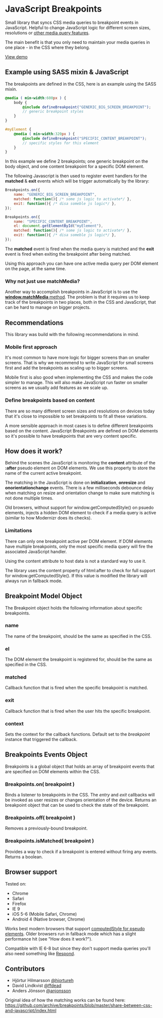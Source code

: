# JavaScript Breakpoints

Small library that syncs CSS media queries to breakpoint events in JavaScript. Helpful to change JavaScript logic for different screen sizes, resolutions or [other media query features](http://www.w3.org/TR/css3-mediaqueries/#media1).

The main benefit is that you only need to maintain your media queries in one place - in the CSS where they belong.

[View demo](http://14islands.github.com/js-breakpoints/demo/) 


## Example using SASS mixin & JavaScript

The breakpoints are defined in the CSS, here is an example using the SASS mixin.

```scss
@media ( min-width:600px ) {
	body {
		@include defineBreakpoint("GENERIC_BIG_SCREEN_BREAKPOINT");
		// generic breakpoint styles
	}
}

#myElement {
	@media ( min-width:320px ) {
		@include defineBreakpoint("SPECIFIC_CONTENT_BREAKPOINT");
		// specific styles for this element
	}
}
```
In this example we define 2 breakpoints; one generic breakpoint on the body object, and one content breakpoint for a specific DOM element. 

The following Javascript is then used to register event handlers for the **matched** & **exit** events which will be trigger automatically by the library:
```js
Breakpoints.on({
	name: "GENERIC_BIG_SCREEN_BREAKPOINT",
	matched: function(){ /* some js logic to activate*/ },
	exit: function(){ /* disa someble js logic*/ },
});

Breakpoints.on({
	name: "SPECIFIC_CONTENT_BREAKPOINT",
	el: document.getElementById("myElement"),
	matched: function(){ /* some js logic to activate*/ },
	exit: function(){ /* disa someble js logic*/ },
});
```

The **matched** event is fired when the media query is matched and the **exit** event is fired when exiting the breakpoint after being matched.

Using this approach you can have one active media query per DOM element on the page, at the same time.


### Why not just use matchMedia?

Another way to accomplish breakpoints in JavaScript is to use the [**window.matchMedia** method](https://developer.mozilla.org/en-US/docs/DOM/window.matchMedia).  The problem is that it requires us to keep track of the breakpoints in two places,  both in the CSS and JavaScript,  that can be hard to manage on bigger projects.


## Recommendations

This library was build with the following recommendations in mind. 


### Mobile first approach

It's most common to have more logic for bigger screens than on smaller screens.   That is why we recommend to write JavaScript for small screens first and add the breakpoints as scaling up to bigger screens.  

Mobile first is also good when implementing the CSS and makes the code simpler to manage.  This will also make  JavaScript run faster on smaller screens as we usually add features as we scale up.


### Define breakpoints based on content

There are so many different screen sizes and resolutions on devices today that it's close to impossible to set breakpoints to fit all these variations.  

A more sensible approach in most cases is to define different breakpoints based on the content.  JavaScript Breakpoints are defined on DOM elements so it's possible to have breakpoints that are very content specific.


## How does it work?

Behind the scenes the JavaScript is monitoring the **content** attribute of the **:after** pseudo element on DOM elements. We use this property to store the name of the current active breakpoint. 

The matching in the JavaScript is done on **initialization**, **onresize** and **onorientationchange** events.   There is a few milliseconds debounce delay when matching on resize and orientation change to make sure matching is not done multiple times. 

Old browsers, without support for window.getComputedStyle() on psuedo elements, injects a hidden DOM element to check if a media query is active (similar to how Modernizr does its checks).


### Limitations

There can only one breakpoint active per DOM element. If DOM elements have multiple breakpoints, only the most specific media query will fire the associated JavaScript handler. 

Using the content attribute to host data is not a standard way to use it.

The library uses the content property of html:after to check for full support for window.getComputedStyle(). If this value is modified the library will always run in fallback mode.


## Breakpoint Model Object 

The Breakpoint object holds the following information about specific breakpoints.

### name

The name of the breakpoint, should be the same as specified in the CSS.

### el

The DOM element the breakpoint is registered for, should be the same as specified in the CSS.

### matched

Callback function that is fired when the specific breakpoint is matched.

### exit

Callback function that is fired when the user hits the specific breakpoint.

### context

Sets the context for the callback functions. Default set to the *breakpoint* instance that triggered the callback.



## Breakpoints Events Object

Breakpoints is a global object that holds an array of breakpoint events that are specified on DOM elements within the CSS.

### Breakpoints.on( breakpoint )

Binds a listener to breakpoints in the CSS.  The *entry* and *exit* callbacks will be invoked as user resizes or changes orientation of the device.  Returns an breakpoint object that can be used to check the state of the breakpoint.

### Breakpoints.off( breakpoint )

Removes a previously-bound breakpoint.

### Breakpoints.isMatched( breakpoint )

Provides a way to check if a breakpoint is entered without firing any events.  Returns a boolean.


## Browser support

Tested on:
* Chrome
* Safari
* Firefox
* IE 9
* iOS 5-6 (Mobile Safari, Chrome)
* Android 4 (Native browser, Chrome)

Works best modern browsers that support [computedStyle for pseudo elements](http://caniuse.com/#feat=getcomputedstyle). Older browsers run in fallback mode which has a slight performance hit (see "How does it work?").

Compatible with IE 6-8 but since they don't support media queries you'll also need something like [Respond](http://github.com/scottjehl/Respond/).


## Contributors

* Hjörtur Hilmarsson [@hjortureh](https://twitter.com/hjortureh)
* David Lindkvist [@ffdead](https://twitter.com/ffdead)
* Anders Jönsson [@anjonsson](https://twitter.com/anjonsson)

Original idea of how the matching works can be found here: https://github.com/archive/breakpoints/blob/master/share-between-css-and-javascript/index.html






